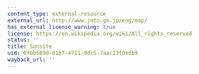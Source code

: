 ```yaml
---
content_type: external-resource
external_url: http://www.jnto.go.jp/eng/map/
has_external_license_warning: true
license: https://en.wikipedia.org/wiki/All_rights_reserved
status: ''
title: Sunsite
uid: 0fbb589d-d1b7-4711-9dc5-7aac13f0edb9
wayback_url: ''
---
```


